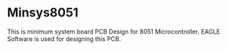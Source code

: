 # Minsys8051

This is minimum system board PCB Design for 8051 Microcontroller. EAGLE Software is used for designing this PCB.

